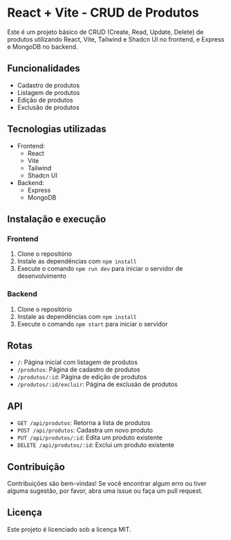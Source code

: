 # React + Vite - CRUD de Produtos

Este é um projeto básico de CRUD (Create, Read, Update, Delete) de produtos utilizando React, Vite, Tailwind e Shadcn UI no frontend, e Express e MongoDB no backend.

## Funcionalidades

* Cadastro de produtos
* Listagem de produtos
* Edição de produtos
* Exclusão de produtos

## Tecnologias utilizadas

* Frontend:
	+ React
	+ Vite
	+ Tailwind
	+ Shadcn UI
* Backend:
	+ Express
	+ MongoDB

## Instalação e execução

### Frontend

1. Clone o repositório
2. Instale as dependências com `npm install`
3. Execute o comando `npm run dev` para iniciar o servidor de desenvolvimento

### Backend

1. Clone o repositório
2. Instale as dependências com `npm install`
3. Execute o comando `npm start` para iniciar o servidor

## Rotas

* `/`: Página inicial com listagem de produtos
* `/produtos`: Página de cadastro de produtos
* `/produtos/:id`: Página de edição de produtos
* `/produtos/:id/excluir`: Página de exclusão de produtos

## API

* `GET /api/produtos`: Retorna a lista de produtos
* `POST /api/produtos`: Cadastra um novo produto
* `PUT /api/produtos/:id`: Edita um produto existente
* `DELETE /api/produtos/:id`: Exclui um produto existente

## Contribuição

Contribuições são bem-vindas! Se você encontrar algum erro ou tiver alguma sugestão, por favor, abra uma issue ou faça um pull request.

## Licença

Este projeto é licenciado sob a licença MIT.